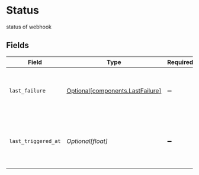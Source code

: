 # Status

status of webhook


## Fields

| Field                                                                      | Type                                                                       | Required                                                                   | Description                                                                | Example                                                                    |
| -------------------------------------------------------------------------- | -------------------------------------------------------------------------- | -------------------------------------------------------------------------- | -------------------------------------------------------------------------- | -------------------------------------------------------------------------- |
| `last_failure`                                                             | [Optional[components.LastFailure]](../../models/components/lastfailure.md) | :heavy_minus_sign:                                                         | failure timestamp and error message with status code                       |                                                                            |
| `last_triggered_at`                                                        | *Optional[float]*                                                          | :heavy_minus_sign:                                                         | Timestamp (in milliseconds) at which the webhook last was<br/>triggered<br/> | 1587667174725                                                              |